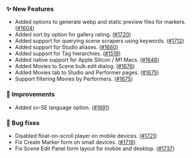### ✨ New Features
* Added options to generate webp and static preview files for markers. ([#1604](https://github.com/stashapp/stash/pull/1604))
* Added sort by option for gallery rating. ([#1720](https://github.com/stashapp/stash/pull/1720))
* Added support for querying scene scrapers using keywords. ([#1712](https://github.com/stashapp/stash/pull/1712))
* Added support for Studio aliases. ([#1660](https://github.com/stashapp/stash/pull/1660))
* Added support for Tag hierarchies. ([#1519](https://github.com/stashapp/stash/pull/1519))
* Added native support for Apple Silicon / M1 Macs. ([#1646](https://github.com/stashapp/stash/pull/1646))
* Added Movies to Scene bulk edit dialog. ([#1676](https://github.com/stashapp/stash/pull/1676))
* Added Movies tab to Studio and Performer pages. ([#1675](https://github.com/stashapp/stash/pull/1675))
* Support filtering Movies by Performers. ([#1675](https://github.com/stashapp/stash/pull/1675))

### 🎨 Improvements
* Added sv-SE language option. ([#1691](https://github.com/stashapp/stash/pull/1691))

### 🐛 Bug fixes
* Disabled float-on-scroll player on mobile devices. ([#1721](https://github.com/stashapp/stash/pull/1721))
* Fix Create Marker form on small devices. ([#1718](https://github.com/stashapp/stash/pull/1718))
* Fix Scene Edit Panel form layout for mobile and desktop. ([#1737](https://github.com/stashapp/stash/pull/1737))
